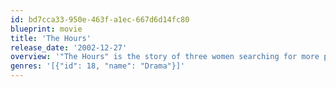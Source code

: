 ```yaml
---
id: bd7cca33-950e-463f-a1ec-667d6d14fc80
blueprint: movie
title: 'The Hours'
release_date: '2002-12-27'
overview: '"The Hours" is the story of three women searching for more potent, meaningful lives. Each is alive at a different time and place, all are linked by their yearnings and their fears. Their stories intertwine, and finally come together in a surprising, transcendent moment of shared recognition.'
genres: '[{"id": 18, "name": "Drama"}]'
---
```

